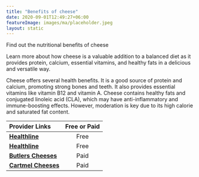 ```yaml
---
title: "Benefits of cheese"
date: 2020-09-01T12:49:27+06:00
featureImage: images/ma/placeholder.jpeg
layout: static
---
```


Find out the nutritional benefits of cheese

Learn more about how cheese is a valuable addition to a balanced diet as it provides protein, calcium, essential vitamins, and healthy fats in a delicious and versatile way.

Cheese offers several health benefits. It is a good source of protein and calcium, promoting strong bones and teeth. It also provides essential vitamins like vitamin B12 and vitamin A. Cheese contains healthy fats and conjugated linoleic acid (CLA), which may have anti-inflammatory and immune-boosting effects. However, moderation is key due to its high calorie and saturated fat content.

| Provider Links      | Free or Paid  |  
| :-----------          | :--------------:      |  
| [**Healthline**](https://www.healthline.com/health/is-cheese-bad-for-you) | Free | 
| [**Healthline**](https://www.healthline.com/nutrition/healthiest-cheese) | Free  | 
| [**Butlers Cheeses**](https://www.butlerscheeses.co.uk/) | Paid | 
| [**Cartmel Cheeses**](https://www.cartmelcheeses.co.uk/) | Paid | 
  

<br/><br/>






